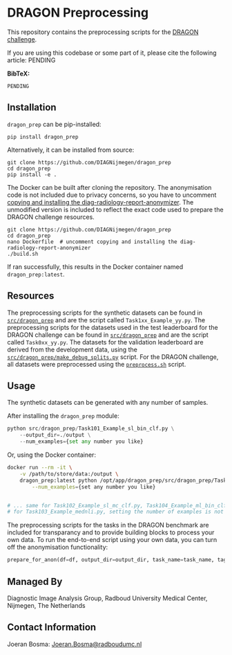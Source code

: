 # DRAGON Preprocessing
This repository contains the preprocessing scripts for the [DRAGON challenge](https://dragon.grand-challenge.org/).

If you are using this codebase or some part of it, please cite the following article:
PENDING

**BibTeX:**
```
PENDING
```

## Installation
`dragon_prep` can be pip-installed:

```
pip install dragon_prep
```

Alternatively, it can be installed from source:

```
git clone https://github.com/DIAGNijmegen/dragon_prep
cd dragon_prep
pip install -e .
```

The Docker can be built after cloning the repository. The anonymisation code is not included due to privacy concerns, so you have to uncomment [copying and installing the diag-radiology-report-anonymizer](https://github.com/DIAGNijmegen/dragon_prep/blob/data-preparation/Dockerfile#L20-L21). The unmodified version is included to reflect the exact code used to prepare the DRAGON challenge resources.

```
git clone https://github.com/DIAGNijmegen/dragon_prep
cd dragon_prep
nano Dockerfile  # uncomment copying and installing the diag-radiology-report-anonymizer
./build.sh
```

If ran successfully, this results in the Docker container named `dragon_prep:latest`.

## Resources
The preprocessing scripts for the synthetic datasets can be found in [`src/dragon_prep`](/src/dragon_prep) and are the script called `Task1xx_Example_yy.py`. The preprocessing scripts for the datasets used in the test leaderboard for the DRAGON challenge can be found in [`src/dragon_prep`](/src/dragon_prep) and are the script called `Task0xx_yy.py`. The datasets for the validation leaderboard are derived from the development data, using the [`src/dragon_prep/make_debug_splits.py`](src/dragon_prep/make_debug_splits.py) script. For the DRAGON challenge, all datasets were preprocessed using the [`preprocess.sh`](preprocess.sh) script.

## Usage
The synthetic datasets can be generated with any number of samples.

After installing the `dragon_prep` module:

```python
python src/dragon_prep/Task101_Example_sl_bin_clf.py \
    --output_dir=./output \
    --num_examples={set any number you like}
```

Or, using the Docker container:

```bash
docker run --rm -it \
    -v /path/to/store/data:/output \
    dragon_prep:latest python /opt/app/dragon_prep/src/dragon_prep/Task101_Example_sl_bin_clf.py \
        --num_examples={set any number you like}


# ... same for Task102_Example_sl_mc_clf.py, Task104_Example_ml_bin_clf.py, Task105_Example_ml_mc_clf.py, Task106_Example_sl_reg.py, Task107_Example_ml_reg.py, Task108_Example_sl_ner.py, Task109_Example_ml_ner.py
# for Task103_Example_mednli.py, setting the number of examples is not supported
```

The preprocessing scripts for the tasks in the DRAGON benchmark are included for transparancy and to provide building blocks to process your own data. To run the end-to-end script using your own data, you can turn off the anonymisation functionality:

```python
prepare_for_anon(df=df, output_dir=output_dir, task_name=task_name, tag_phi=False, apply_hips=False)
```

## Managed By
Diagnostic Image Analysis Group, Radboud University Medical Center, Nijmegen, The Netherlands

## Contact Information
Joeran Bosma: Joeran.Bosma@radboudumc.nl
